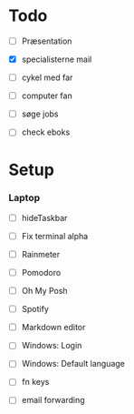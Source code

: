 # Todo
- [ ] Præsentation
- [x] specialisterne mail
- [ ] cykel med far
- [ ] computer fan
- [ ] søge jobs
- [ ] check eboks


# Setup
### Laptop
- [ ] hideTaskbar
- [ ] Fix terminal alpha
- [ ] Rainmeter
- [ ] Pomodoro
- [ ] Oh My Posh
- [ ] Spotify
- [ ] Markdown editor
- [ ] Windows: Login
- [ ] Windows: Default language
- [ ] fn keys
- [ ] email forwarding

